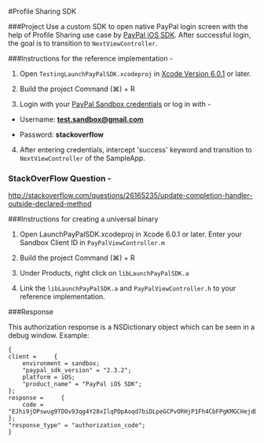 #Profile Sharing SDK

###Project
Use a custom SDK to open native PayPal login screen with the help of Profile Sharing use case by [PayPal iOS SDK](https://github.com/paypal/PayPal-iOS-SDK). After successful login, the goal is to transition to `NextViewController`. 

###Instructions for the reference implementation -

1) Open `TestingLaunchPayPalSDK.xcodeproj` in [Xcode Version 6.0.1](https://itunes.apple.com/us/app/xcode/id497799835?ls=1&mt=12) or later. 

2) Build the project Command (⌘) + R

3) Login with your [PayPal Sandbox credentials](https://developer.paypal.com/docs/classic/lifecycle/sb_create-accounts/) or log in with -

* Username: **test.sandbox@gmail.com**

* Password: **stackoverflow**

4) After entering credentials, intercept 'success' keyword and transition to `NextViewController` of the SampleApp.


### StackOverFlow Question - 

http://stackoverflow.com/questions/26165235/update-completion-handler-outside-declared-method


###Instructions for creating a universal binary

1) Open LaunchPayPalSDK.xcodeproj in Xcode 6.0.1 or later. Enter your Sandbox Client ID in `PayPalViewController.m`

2) Build the project Command (⌘) + R

3) Under Products, right click on `libLaunchPayPalSDK.a`

4) Link the `libLaunchPayPalSDK.a` and `PayPalViewController.h` to your reference implementation.

###Response

This authorization response is a NSDictionary object which can be seen in a debug window. Example:

    {
    client =     {
        environment = sandbox;
        "paypal_sdk_version" = "2.3.2";
        platform = iOS;
        "product_name" = "PayPal iOS SDK";
    };
    response =     {
        code = "EJhi9jOPswug9TDOv93qg4Y28xIlqPDpAoqd7biDLpeGCPvORHjP1Fh4CbFPgKMGCHejdDwe9w1uDWnjPCp1lkaFBjVmjvjpFtnr6z1YeBbmfZYqa9faQT_71dmgZhMIFVkbi4yO7hk0LBHXt_wtdsw";
    };
    "response_type" = "authorization_code";
    }




